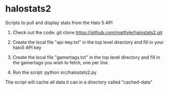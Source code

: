 # halostats2
Scripts to pull and display stats from the Halo 5 API

1) Check out the code:
    git clone https://github.com/mattlyle/halostats2.git

2) Create the local file "api-key.txt" in the top level directory and fill in your halo5 API key

3) Create the local file "gamertags.txt" in the top level directory and fill in the gamertags you wish to fetch, one per line.

4) Run the script:
    python src/halostats2.py

The script will cache all data it can in a directory called "cached-data"
